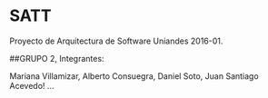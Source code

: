 # SATT
Proyecto de Arquitectura de Software Uniandes 2016-01.

##GRUPO 2, Integrantes:

Mariana Villamizar,
Alberto Consuegra,
Daniel Soto,
Juan Santiago Acevedo!
…